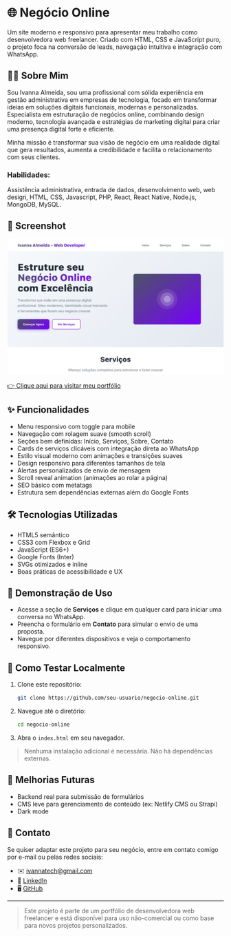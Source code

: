
# 🌐 Negócio Online

Um site moderno e responsivo para apresentar meu trabalho como desenvolvedora web freelancer. 
Criado com HTML, CSS e JavaScript puro, o projeto foca na conversão de leads, navegação intuitiva e integração com WhatsApp.

## 👩‍💻 Sobre Mim

Sou Ivanna Almeida, sou uma profissional com sólida experiência em gestão administrativa em empresas de tecnologia, focado em transformar ideias em soluções digitais funcionais, modernas e personalizadas. Especialista em estruturação de negócios online, combinando design moderno, tecnologia avançada e estratégias de marketing digital para criar uma presença digital forte e eficiente.

Minha missão é transformar sua visão de negócio em uma realidade digital que gera resultados, aumenta a credibilidade e facilita o relacionamento com seus clientes.

### Habilidades: 

Assistência administrativa, entrada de dados, desenvolvimento web, web design, HTML, CSS, Javascript, PHP, React, React Native, Node.js, MongoDB, MySQL. 

## 📸 Screenshot

<p>
  <img src="./assets/img/preview.png" alt="Preview da aplicação" width="800" />
</p>

[👉 Clique aqui para visitar meu portfólio](https://ivanna-almeida-portfolio.vercel.app)

## ✨ Funcionalidades

- Menu responsivo com toggle para mobile
- Navegação com rolagem suave (smooth scroll)
- Seções bem definidas: Início, Serviços, Sobre, Contato
- Cards de serviços clicáveis com integração direta ao WhatsApp
- Estilo visual moderno com animações e transições suaves
- Design responsivo para diferentes tamanhos de tela
- Alertas personalizados de envio de mensagem
- Scroll reveal animation (animações ao rolar a página)
- SEO básico com metatags
- Estrutura sem dependências externas além do Google Fonts

## 🛠 Tecnologias Utilizadas

- HTML5 semântico
- CSS3 com Flexbox e Grid
- JavaScript (ES6+)
- Google Fonts (Inter)
- SVGs otimizados e inline
- Boas práticas de acessibilidade e UX

## 📲 Demonstração de Uso

- Acesse a seção de **Serviços** e clique em qualquer card para iniciar uma conversa no WhatsApp.
- Preencha o formulário em **Contato** para simular o envio de uma proposta.
- Navegue por diferentes dispositivos e veja o comportamento responsivo.

## 🧪 Como Testar Localmente

1. Clone este repositório:
   ```bash
   git clone https://github.com/seu-usuario/negocio-online.git
   ```
2. Navegue até o diretório:
   ```bash
   cd negocio-online
   ```
3. Abra o `index.html` em seu navegador.

> Nenhuma instalação adicional é necessária. Não há dependências externas.

## 📌 Melhorias Futuras

- Backend real para submissão de formulários
- CMS leve para gerenciamento de conteúdo (ex: Netlify CMS ou Strapi)
- Dark mode

## 📩 Contato
Se quiser adaptar este projeto para seu negócio, entre em contato comigo por e-mail ou pelas redes sociais:

- ✉️ ivannatech@gmail.com
- 💼 [LinkedIn](https://www.linkedin.com/in/ivanna-almeida/)
- 🖥️ [GitHub](https://github.com/ivannatech)

---

> Este projeto é parte de um portfólio de desenvolvedora web freelancer e está disponível para uso não-comercial ou como base para novos projetos personalizados.
